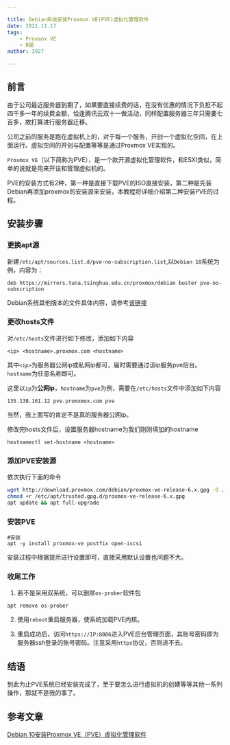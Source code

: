 ```yaml
---

title: Debian系统安装Proxmox VE(PVE)虚拟化管理软件
date: 2021.11.17
tags: 
    - Proxmox VE
    - B届
author: 3927

---
```




## 前言

由于公司最近服务器到期了，如果要直接续费的话，在没有优惠的情况下负担不起四千多一年的续费金额，恰逢腾讯云双十一做活动，同样配置服务器三年只需要七百多，故打算进行服务器迁移。

公司之前的服务是跑在虚拟机上的，对于每一个服务，开创一个虚拟化空间，在上面运行。虚拟空间的开创与配置等等是通过Proxmox VE实现的。

`Proxmox VE`（以下简称为PVE），是一个款开源虚拟化管理软件，和ESXI类似，简单的说就是用来开设和管理虚拟机的。

PVE的安装方式有2种，第一种是直接下载PVE的ISO直接安装，第二种是先装Debian再添加proxmox的安装源来安装，本教程将详细介绍第二种安装PVE的过程。

## 安装步骤
### 更换apt源
新建`/etc/apt/sources.list.d/pve-no-subscription.list`,以`Debian 10`系统为例，内容为：
```
deb https://mirrors.tuna.tsinghua.edu.cn/proxmox/debian buster pve-no-subscription
```
Debian系统其他版本的文件具体内容，请参考[该链接](https://mirrors.tuna.tsinghua.edu.cn/help/proxmox/)

### 更改hosts文件
对`/etc/hosts`文件进行如下修改，添加如下内容
```
<ip> <hostname>.proxmox.com <hostname>
```
其中`<ip>`为服务器公网ip或私网ip都可，届时需要通过该ip服务pve后台。`hostname`为任意名称即可。

这里以`ip`为**公网ip**，`hostname`为`pve`为例，需要在`/etc/hosts`文件中添加如下内容
```
135.138.161.12 pve.promxmox.com pve
```
当然，我上面写的肯定不是真的服务器公网ip。

修改完hosts文件后，设置服务器hostname为我们刚刚填加的hostname
```
hostnamectl set-hostname <hostname>
```

### 添加PVE安装源
依次执行下面的命令
```bash
wget http://download.proxmox.com/debian/proxmox-ve-release-6.x.gpg -O /etc/apt/trusted.gpg.d/proxmox-ve-release-6.x.gpg
chmod +r /etc/apt/trusted.gpg.d/proxmox-ve-release-6.x.gpg
apt update && apt full-upgrade
```

### 安装PVE
```
#安装
apt -y install proxmox-ve postfix open-iscsi
```
安装过程中根据提示进行设置即可，直接采用默认设置也问题不大。

### 收尾工作
1. 若不是采用双系统，可以删除`os-prober`软件包
```
apt remove os-prober
```

2. 使用`reboot`重启服务器，使系统加载PVE内核。

3. 重启成功后，访问`https://IP:8006`进入PVE后台管理页面，其账号密码即为服务器ssh登录的账号密码。注意采用`https`协议，否则进不去。

## 结语
到此为止PVE系统已经安装完成了，至于要怎么进行虚拟机的创建等等其他一系列操作，那就不是我的事了。

## 参考文章
[Debian 10安装Proxmox VE（PVE）虚拟化管理软件](https://cloud.tencent.com/developer/article/1834051)
